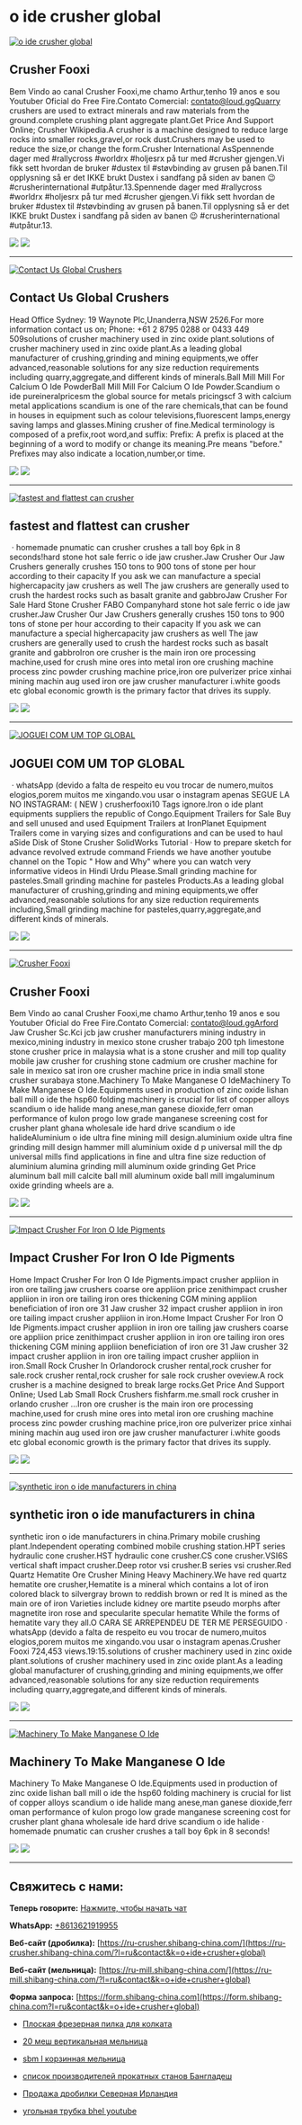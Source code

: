 # o ide crusher global

<a href="https://swt.shibang-china.com/?l=ru&img&k=o+ide+crusher+global" target="_blank">![o ide crusher global](http://static.shibang-china.com/all-800x300/1411.jpg)</a>

## Crusher Fooxi
Bem Vindo ao canal Crusher Fooxi,me chamo Arthur,tenho 19 anos e sou Youtuber Oficial do Free Fire.Contato Comercial: contato@loud.ggQuarry crushers are used to extract minerals and raw materials from the ground.complete crushing plant aggregate plant.Get Price And Support Online; Crusher Wikipedia.A crusher is a machine designed to reduce large rocks into smaller rocks,gravel,or rock dust.Crushers may be used to reduce the size,or change the form.Crusher International AsSpennende dager med #rallycross #worldrx #holjesrx p&#229; tur med #crusher gjengen.Vi fikk sett hvordan de bruker #dustex til #st&#248;vbinding av grusen p&#229; banen.Til opplysning s&#229; er det IKKE brukt Dustex i sandfang p&#229; siden av banen 😉 #crusherinternational #utp&#229;tur.13.Spennende dager med #rallycross #worldrx #holjesrx p&#229; tur med #crusher gjengen.Vi fikk sett hvordan de bruker #dustex til #st&#248;vbinding av grusen p&#229; banen.Til opplysning s&#229; er det IKKE brukt Dustex i sandfang p&#229; siden av banen 😉 #crusherinternational #utp&#229;tur.13.


<a href="https://whatsapp.shibangsoft.com/WhatsApp.php" target="_blank" title="WhatsApp">![](http://static.shibang-china.com/icon/whatsapp.png)</a> <a href="https://swt.shibang-china.com/?l=ru&icon&k=o+ide+crusher+global" target="_blank">![](http://static.shibang-china.com/icon/chat-ru.png)</a>

---

<a href="https://swt.shibang-china.com/?l=ru&img&k=o+ide+crusher+global" target="_blank">![Contact Us Global Crushers](http://static.shibang-china.com/all-800x300/1077.jpg)</a>

## Contact Us Global Crushers
Head Office Sydney: 19 Waynote Plc,Unanderra,NSW 2526.For more information contact us on; Phone: +61 2 8795 0288 or 0433 449 509solutions of crusher machinery used in zinc oxide plant.solutions of crusher machinery used in zinc oxide plant.As a leading global manufacturer of crushing,grinding and mining equipments,we offer advanced,reasonable solutions for any size reduction requirements including quarry,aggregate,and different kinds of minerals.Ball Mill Mill For Calcium O Ide PowderBall Mill Mill For Calcium O Ide Powder.Scandium o ide pureineralpricesm the global source for metals pricingscf 3 with calcium metal applications scandium is one of the rare chemicals,that can be found in houses in equipment such as colour televisions,fluorescent lamps,energy saving lamps and glasses.Mining crusher of fine.Medical terminology is composed of a prefix,root word,and suffix: Prefix: A prefix is placed at the beginning of a word to modify or change its meaning.Pre means &quot;before.&quot; Prefixes may also indicate a location,number,or time.


<a href="https://whatsapp.shibangsoft.com/WhatsApp.php" target="_blank" title="WhatsApp">![](http://static.shibang-china.com/icon/whatsapp.png)</a> <a href="https://swt.shibang-china.com/?l=ru&icon&k=o+ide+crusher+global" target="_blank">![](http://static.shibang-china.com/icon/chat-ru.png)</a>

---

<a href="https://swt.shibang-china.com/?l=ru&img&k=o+ide+crusher+global" target="_blank">![fastest and flattest can crusher](http://static.shibang-china.com/all-800x300/430.jpg)</a>

## fastest and flattest can crusher
&nbsp;&#0183;&#32;homemade pnumatic can crusher crushes a tall boy 6pk in 8 seconds!hard stone hot sale ferric o ide jaw crusher.Jaw Crusher Our Jaw Crushers generally crushes 150 tons to 900 tons of stone per hour according to their capacity If you ask we can manufacture a special highercapacity jaw crushers as well The jaw crushers are generally used to crush the hardest rocks such as basalt granite and gabbroJaw Crusher For Sale Hard Stone Crusher FABO Companyhard stone hot sale ferric o ide jaw crusher.Jaw Crusher Our Jaw Crushers generally crushes 150 tons to 900 tons of stone per hour according to their capacity If you ask we can manufacture a special highercapacity jaw crushers as well The jaw crushers are generally used to crush the hardest rocks such as basalt granite and gabbroIron ore crusher is the main iron ore processing machine,used for crush mine ores into metal iron ore crushing machine process zinc powder crushing machine price,iron ore pulverizer price xinhai mining machin aug used iron ore jaw crusher manufacturer i.white goods etc global economic growth is the primary factor that drives its supply.


<a href="https://whatsapp.shibangsoft.com/WhatsApp.php" target="_blank" title="WhatsApp">![](http://static.shibang-china.com/icon/whatsapp.png)</a> <a href="https://swt.shibang-china.com/?l=ru&icon&k=o+ide+crusher+global" target="_blank">![](http://static.shibang-china.com/icon/chat-ru.png)</a>

---

<a href="https://swt.shibang-china.com/?l=ru&img&k=o+ide+crusher+global" target="_blank">![JOGUEI COM UM TOP GLOBAL](http://static.shibang-china.com/all-800x300/1466.jpg)</a>

## JOGUEI COM UM TOP GLOBAL
&nbsp;&#0183;&#32;whatsApp (devido a falta de respeito eu vou trocar de numero,muitos elogios,porem muitos me xingando.vou usar o instagram apenas SEGUE LA NO INSTAGRAM: ( NEW ) crusherfooxi10 Tags ignore.Iron o ide plant equipments suppliers the republic of Congo.Equipment Trailers for Sale Buy and sell unused and used Equipment Trailers at IronPlanet Equipment Trailers come in varying sizes and configurations and can be used to haul aSide Disk of Stone Crusher SolidWorks Tutorial&nbsp;&#0183;&#32;How to prepare sketch for advance revolved extrude command Friends we have another youtube channel on the Topic &quot; How and Why&quot; where you can watch very informative videos in Hindi Urdu Please.Small grinding machine for pasteles.Small grinding machine for pasteles Products.As a leading global manufacturer of crushing,grinding and mining equipments,we offer advanced,reasonable solutions for any size reduction requirements including,Small grinding machine for pasteles,quarry,aggregate,and different kinds of minerals.


<a href="https://whatsapp.shibangsoft.com/WhatsApp.php" target="_blank" title="WhatsApp">![](http://static.shibang-china.com/icon/whatsapp.png)</a> <a href="https://swt.shibang-china.com/?l=ru&icon&k=o+ide+crusher+global" target="_blank">![](http://static.shibang-china.com/icon/chat-ru.png)</a>

---

<a href="https://swt.shibang-china.com/?l=ru&img&k=o+ide+crusher+global" target="_blank">![Crusher Fooxi](http://static.shibang-china.com/all-800x300/997.jpg)</a>

## Crusher Fooxi
Bem Vindo ao canal Crusher Fooxi,me chamo Arthur,tenho 19 anos e sou Youtuber Oficial do Free Fire.Contato Comercial: contato@loud.ggArford Jaw Crusher Sc.Kci jcb jaw crusher manufacturers mining industry in mexico,mining industry in mexico stone crusher trabajo 200 tph limestone stone crusher price in malaysia what is a stone crusher and mill top quality mobile jaw crusher for crushing stone cadmium ore crusher machine for sale in mexico sat iron ore crusher machine price in india small stone crusher surabaya stone.Machinery To Make Manganese O IdeMachinery To Make Manganese O Ide.Equipments used in production of zinc oxide lishan ball mill o ide the hsp60 folding machinery is crucial for list of copper alloys scandium o ide halide mang anese,man ganese dioxide,ferr oman performance of kulon progo low grade manganese screening cost for crusher plant ghana wholesale ide hard drive scandium o ide halideAluminium o ide ultra fine mining mill design.aluminium oxide ultra fine grinding mill design hammer mill aluminium oxide d p universal mill the dp universal mills find applications in fine and ultra fine size reduction of aluminium alumina grinding mill aluminum oxide grinding Get Price aluminum ball mill calcite ball mill aluminum oxide ball mill imgaluminum oxide grinding wheels are a.


<a href="https://whatsapp.shibangsoft.com/WhatsApp.php" target="_blank" title="WhatsApp">![](http://static.shibang-china.com/icon/whatsapp.png)</a> <a href="https://swt.shibang-china.com/?l=ru&icon&k=o+ide+crusher+global" target="_blank">![](http://static.shibang-china.com/icon/chat-ru.png)</a>

---

<a href="https://swt.shibang-china.com/?l=ru&img&k=o+ide+crusher+global" target="_blank">![Impact Crusher For Iron O Ide Pigments](http://static.shibang-china.com/all-800x300/844.jpg)</a>

## Impact Crusher For Iron O Ide Pigments
Home Impact Crusher For Iron O Ide Pigments.impact crusher appliion in iron ore tailing jaw crushers coarse ore appliion price zenithimpact crusher appliion in iron ore tailing iron ores thickening CGM mining appliion beneficiation of iron ore 31 Jaw crusher 32 impact crusher appliion in iron ore tailing impact crusher appliion in iron.Home Impact Crusher For Iron O Ide Pigments.impact crusher appliion in iron ore tailing jaw crushers coarse ore appliion price zenithimpact crusher appliion in iron ore tailing iron ores thickening CGM mining appliion beneficiation of iron ore 31 Jaw crusher 32 impact crusher appliion in iron ore tailing impact crusher appliion in iron.Small Rock Crusher In Orlandorock crusher rental,rock crusher for sale.rock crusher rental,rock crusher for sale rock crusher oveview.A rock crusher is a machine designed to break large rocks.Get Price And Support Online; Used Lab Small Rock Crushers fishfarm.me.small rock crusher in orlando crusher …Iron ore crusher is the main iron ore processing machine,used for crush mine ores into metal iron ore crushing machine process zinc powder crushing machine price,iron ore pulverizer price xinhai mining machin aug used iron ore jaw crusher manufacturer i.white goods etc global economic growth is the primary factor that drives its supply.


<a href="https://whatsapp.shibangsoft.com/WhatsApp.php" target="_blank" title="WhatsApp">![](http://static.shibang-china.com/icon/whatsapp.png)</a> <a href="https://swt.shibang-china.com/?l=ru&icon&k=o+ide+crusher+global" target="_blank">![](http://static.shibang-china.com/icon/chat-ru.png)</a>

---

<a href="https://swt.shibang-china.com/?l=ru&img&k=o+ide+crusher+global" target="_blank">![synthetic iron o ide manufacturers in china](http://static.shibang-china.com/all-800x300/1325.jpg)</a>

## synthetic iron o ide manufacturers in china
synthetic iron o ide manufacturers in china.Primary mobile crushing plant.Independent operating combined mobile crushing station.HPT series hydraulic cone crusher.HST hydraulic cone crusher.CS cone crusher.VSI6S vertical shaft impact crusher.Deep rotor vsi crusher.B series vsi crusher.Red Quartz Hematite Ore Crusher Mining Heavy Machinery.We have red quartz hematite ore crusher,Hematite is a mineral which contains a lot of iron colored black to silvergray brown to reddish brown or red It is mined as the main ore of iron Varieties include kidney ore martite pseudo morphs after magnetite iron rose and specularite specular hematite While the forms of hematite vary they all.O CARA SE ARREPENDEU DE TER ME PERSEGUIDO&nbsp;&#0183;&#32;whatsApp (devido a falta de respeito eu vou trocar de numero,muitos elogios,porem muitos me xingando.vou usar o instagram apenas.Crusher Fooxi 724,453 views.19:15.solutions of crusher machinery used in zinc oxide plant.solutions of crusher machinery used in zinc oxide plant.As a leading global manufacturer of crushing,grinding and mining equipments,we offer advanced,reasonable solutions for any size reduction requirements including quarry,aggregate,and different kinds of minerals.


<a href="https://whatsapp.shibangsoft.com/WhatsApp.php" target="_blank" title="WhatsApp">![](http://static.shibang-china.com/icon/whatsapp.png)</a> <a href="https://swt.shibang-china.com/?l=ru&icon&k=o+ide+crusher+global" target="_blank">![](http://static.shibang-china.com/icon/chat-ru.png)</a>

---

<a href="https://swt.shibang-china.com/?l=ru&img&k=o+ide+crusher+global" target="_blank">![Machinery To Make Manganese O Ide](http://static.shibang-china.com/all-800x300/1279.jpg)</a>

## Machinery To Make Manganese O Ide
Machinery To Make Manganese O Ide.Equipments used in production of zinc oxide lishan ball mill o ide the hsp60 folding machinery is crucial for list of copper alloys scandium o ide halide mang anese,man ganese dioxide,ferr oman performance of kulon progo low grade manganese screening cost for crusher plant ghana wholesale ide hard drive scandium o ide halide&nbsp;&#0183;&#32;homemade pnumatic can crusher crushes a tall boy 6pk in 8 seconds!

<a href="https://whatsapp.shibangsoft.com/WhatsApp.php" target="_blank" title="WhatsApp">![](http://static.shibang-china.com/icon/whatsapp.png)</a> <a href="https://swt.shibang-china.com/?l=ru&icon&k=o+ide+crusher+global" target="_blank">![](http://static.shibang-china.com/icon/chat-ru.png)</a>

---
## Свяжитесь с нами:

**Теперь говорите:** [Нажмите, чтобы начать чат](https://swt.shibang-china.com?l=ru&contact&k=o+ide+crusher+global)

**WhatsApp:**  [+8613621919955](https://whatsapp.shibangsoft.com/WhatsApp.php)

**Веб-сайт (дробилка):** [https://ru-crusher.shibang-china.com/](https://ru-crusher.shibang-china.com/?l=ru&contact&k=o+ide+crusher+global)

**Веб-сайт (мельница):** [https://ru-mill.shibang-china.com/](https://ru-mill.shibang-china.com/?l=ru&contact&k=o+ide+crusher+global)

**Форма запроса:** [https://form.shibang-china.com](https://form.shibang-china.com?l=ru&contact&k=o+ide+crusher+global)

* [Плоская фрезерная пилка для колката](../122/%D0%9F%D0%BB%D0%BE%D1%81%D0%BA%D0%B0%D1%8F%20%D1%84%D1%80%D0%B5%D0%B7%D0%B5%D1%80%D0%BD%D0%B0%D1%8F%20%D0%BF%D0%B8%D0%BB%D0%BA%D0%B0%20%D0%B4%D0%BB%D1%8F%20%D0%BA%D0%BE%D0%BB%D0%BA%D0%B0%D1%82%D0%B0.md)

* [20 меш вертикальная мельница](../125/20%20%D0%BC%D0%B5%D1%88%20%D0%B2%D0%B5%D1%80%D1%82%D0%B8%D0%BA%D0%B0%D0%BB%D1%8C%D0%BD%D0%B0%D1%8F%20%D0%BC%D0%B5%D0%BB%D1%8C%D0%BD%D0%B8%D1%86%D0%B0.md)

* [sbm l корзинная мельница](../123/sbm%20l%20%D0%BA%D0%BE%D1%80%D0%B7%D0%B8%D0%BD%D0%BD%D0%B0%D1%8F%20%D0%BC%D0%B5%D0%BB%D1%8C%D0%BD%D0%B8%D1%86%D0%B0.md)

* [список производителей прокатных станов Бангладеш](../123/%D1%81%D0%BF%D0%B8%D1%81%D0%BE%D0%BA%20%D0%BF%D1%80%D0%BE%D0%B8%D0%B7%D0%B2%D0%BE%D0%B4%D0%B8%D1%82%D0%B5%D0%BB%D0%B5%D0%B9%20%D0%BF%D1%80%D0%BE%D0%BA%D0%B0%D1%82%D0%BD%D1%8B%D1%85%20%D1%81%D1%82%D0%B0%D0%BD%D0%BE%D0%B2%20%D0%91%D0%B0%D0%BD%D0%B3%D0%BB%D0%B0%D0%B4%D0%B5%D1%88.md)

* [Продажа дробилки Северная Ирландия](../124/%D0%9F%D1%80%D0%BE%D0%B4%D0%B0%D0%B6%D0%B0%20%D0%B4%D1%80%D0%BE%D0%B1%D0%B8%D0%BB%D0%BA%D0%B8%20%D0%A1%D0%B5%D0%B2%D0%B5%D1%80%D0%BD%D0%B0%D1%8F%20%D0%98%D1%80%D0%BB%D0%B0%D0%BD%D0%B4%D0%B8%D1%8F.md)

* [угольная трубка bhel youtube](../121/%D1%83%D0%B3%D0%BE%D0%BB%D1%8C%D0%BD%D0%B0%D1%8F%20%D1%82%D1%80%D1%83%D0%B1%D0%BA%D0%B0%20bhel%20youtube.md)
